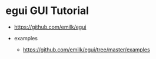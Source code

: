# egui GUI Tutorial

- https://github.com/emilk/egui

- examples
  - https://github.com/emilk/egui/tree/master/examples 
